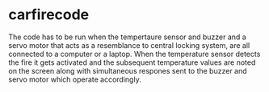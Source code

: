 # carfirecode
The code has to be run when the tempertaure sensor and buzzer and a servo motor that acts as a resemblance to central locking system, are all connected to a computer or a laptop. When the temperature sensor detects the fire it gets activated and the subsequent temperature values are noted on the screen along with simultaneous respones sent to the buzzer and servo motor which operate accordingly.
